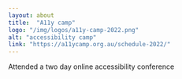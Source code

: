 ```yaml
---
layout: about
title:  "A11y camp"
logo: "/img/logos/a11y-camp-2022.png"
alt: "accessibility camp"
link: "https://a11ycamp.org.au/schedule-2022/"
---
```


Attended a two day online accessibility conference

